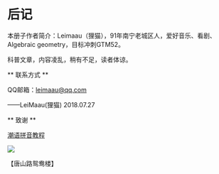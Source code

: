 # 后记

本册子作者简介：Leimaau（狸猫），91年南宁老城区人，爱好音乐、看剧、Algebraic geometry，目标冲刺GTM52。

科普文章，内容凌乱，稍有不足，读者体谅。

** 联系方式 **

QQ邮箱：leimaau@qq.com

——LeiMaau(狸猫) 2018.07.27


** 致谢 **

[潮语拼音教程](https://kahaani.github.io/gatian/index.html)

![](http://wx4.sinaimg.cn/mw690/007k96OPly4fy9jedl7l4j30u00u0tf9.jpg)

【唐山路鸳鸯楼】
